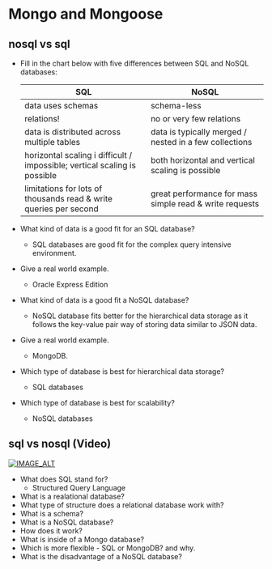 # Mongo and Mongoose

## nosql vs sql

- Fill in the chart below with five differences between SQL and NoSQL databases:


  | SQL | NoSQL |
  | ----------- | ----------- |
  | data uses schemas | schema-less |
  | relations! | no or very few relations |
  | data is distributed across multiple tables | data is typically merged / nested in a few collections |
  | horizontal scaling i difficult / impossible; vertical scaling is possible | both horizontal and vertical scaling is possible |
  | limitations for lots of thousands read & write queries per second | great performance for mass simple read & write requests |

  
- What kind of data is a good fit for an SQL database?
  - SQL databases are good fit for the complex query intensive environment.
- Give a real world example.
  - Oracle Express Edition
- What kind of data is a good fit a NoSQL database?
  - NoSQL database fits better for the hierarchical data storage as it follows the key-value pair way of storing data similar to JSON data.
- Give a real world example.
  - MongoDB.
- Which type of database is best for hierarchical data storage?
  - SQL databases
- Which type of database is best for scalability?
  - NoSQL databases

## sql vs nosql (Video)

[![IMAGE_ALT](https://img.youtube.com/vi/ZS_kXvOeQ5Y/0.jpg/default.jpg)](https://www.youtube.com/watch?v=ZS_kXvOeQ5Y)

- What does SQL stand for?
  - Structured Query Language
- What is a realational database?
- What type of structure does a relational database work with?
- What is a schema?
- What is a NoSQL database?
- How does it work?
- What is inside of a Mongo database?
- Which is more flexible - SQL or MongoDB? and why.
- What is the disadvantage of a NoSQL database?

